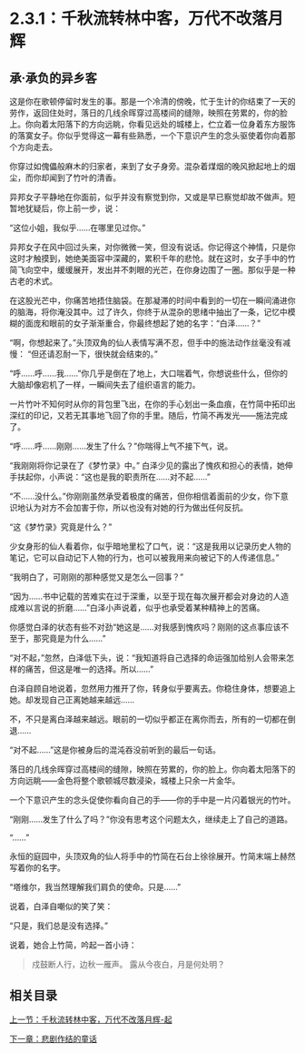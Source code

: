 # 2.3.1：千秋流转林中客，万代不改落月辉

## 承·承负的异乡客

这是你在歌顿停留时发生的事。那是一个冷清的傍晚，忙于生计的你结束了一天的劳作，返回住处时，落日的几线余晖穿过高楼间的缝隙，映照在劳累的，你的脸上。你向着太阳落下的方向远眺，你看见远处的城楼上，伫立着一位身着东方服饰的落寞女子。你似乎觉得这一幕有些熟悉，一个下意识产生的念头驱使着你向着那个方向走去。

你穿过如傀儡般麻木的归家者，来到了女子身旁。混杂着煤烟的晚风掀起地上的烟尘，而你却闻到了竹叶的清香。

异邦女子平静地在你面前，似乎并没有察觉到你，又或是早已察觉却故不做声。短暂地犹疑后，你上前一步，说：

“这位小姐，我似乎……在哪里见过你。”

异邦女子在风中回过头来，对你微微一笑，但没有说话。你记得这个神情，只是你这时才触摸到，她绝美面容中深藏的，累积千年的悲怆。就在这时，女子手中的竹简飞向空中，缓缓展开，发出并不刺眼的光芒，在你身边围了一圈。那似乎是一种古老的术式。

在这股光芒中，你痛苦地捂住脑袋。在那凝滞的时间中看到的一切在一瞬间涌进你的脑海，将你淹没其中。过了许久，你终于从混杂的思绪中抽出了一条，记忆中模糊的面庞和眼前的女子渐渐重合，你最终想起了她的名字：“白泽……？”

“啊，你想起来了。”头顶双角的仙人表情写满不忍，但手中的施法动作丝毫没有减慢： “但还请忍耐一下，很快就会结束的。”

“呼……呼……我……”你几乎是倒在了地上，大口喘着气，你想说些什么，但你的大脑却像宕机了一样，一瞬间失去了组织语言的能力。

一片竹叶不知何时从你的背包里飞出，在你的手心划出一条血痕，在竹简中拓印出深红的印记，又若无其事地飞回了你的手里。随后，竹简不再发光——施法完成了。

“呼……呼……刚刚……发生了什么？”你喘得上气不接下气，说。

“我刚刚将你记录在了《梦竹录》中。” 白泽少见的露出了愧疚和担心的表情，她伸手扶起你，小声说：“这也是我的职责所在……对不起……”

“不……没什么。”你刚刚虽然承受着极度的痛苦，但你相信着面前的少女，你下意识地认为对方不会加害于你，所以也没有对她的行为做出任何反抗。

“这《梦竹录》究竟是什么？”

少女身形的仙人看着你，似乎暗地里松了口气，说：“这是我用以记录历史人物的笔记，它可以自动记下人物的行为，也可以被我用来向被记下的人传递信息。”

“我明白了，可刚刚的那种感觉又是怎么一回事？”

“因为……书中记载的苦难实在过于深重，以至于现在每次展开都会对身边的人造成难以言说的折磨……”白泽小声说着，似乎也承受着某种精神上的苦痛。

你感觉白泽的状态有些不对劲“她这是……对我感到愧疚吗？刚刚的这点事应该不至于，那究竟是为什么……”

“对不起，”忽然，白泽低下头，说：“我知道将自己选择的命运强加给别人会带来怎样的痛苦，但这是唯一的选择。所以……”

白泽自顾自地说着，忽然用力推开了你，转身似乎要离去。你稳住身体，想要追上她。却发现自己正离她越来越远……

不，不只是离白泽越来越远。眼前的一切似乎都正在离你而去，所有的一切都在倒退……

“对不起……”这是你被身后的混沌吞没前听到的最后一句话。

落日的几线余晖穿过高楼间的缝隙，映照在劳累的，你的脸上。你向着太阳落下的方向远眺——金色将整个歌顿城尽数浸染，城楼上只余一片金华。

一个下意识产生的念头促使你看向自己的手——你的手中是一片闪着银光的竹叶。

“刚刚……发生了什么了吗？”你没有思考这个问题太久，继续走上了自己的道路。

“……”

永恒的庭园中，头顶双角的仙人将手中的竹简在石台上徐徐展开。竹简末端上赫然写着你的名字。

“塔维尔，我当然理解我们肩负的使命。只是……”

说着，白泽自嘲似的笑了笑：

“只是，我们总是没有选择。”

说着，她合上竹简，吟起一首小诗：

>戍鼓断人行，边秋一雁声。
>露从今夜白，月是何处明？

## 相关目录

[上一节：千秋流转林中客，万代不改落月辉-起](2.3.1：千秋流转林中客，万代不改落月辉-起.md)

[下一章：悲剧作结的童话](3.1：悲剧作结的童话.md)
